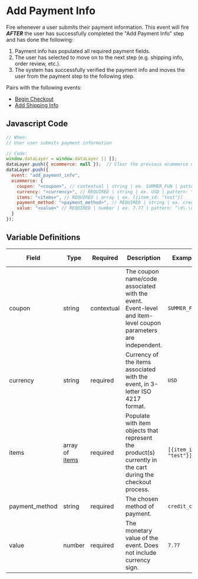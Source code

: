 # Add Payment Info

Fire whenever a user submits their payment information. This event will fire _**AFTER**_ the user has successfully completed the "Add Payment Info" step and has done the following:

1. Payment info has populated all required payment fields.
2. The user has selected to move on to the next step (e.g. shipping info, order review, etc.).
3. The system has successfully verified the payment info and moves the user from the payment step to the following step.

Pairs with the following events:
- [Begin Checkout](/../../events/ecommerce/begin_checkout.md)
- [Add Shipping Info](/events/ecommerce/add_shipping_info.md)

## Javascript Code

```js
// When:
// User user submits payment information

// Code:
window.dataLayer = window.dataLayer || [];
dataLayer.push({ ecommerce: null });  // Clear the previous ecommerce object.
dataLayer.push({
  event: "add_payment_info",
  ecommerce: {
    coupon: "<coupon>", // contextual | string | ex. SUMMER_FUN | pattern: ^[A-Za-z0-9_]+$
    currency: "<currency>", // REQUIRED | string | ex. USD | pattern: ^[A-Z]{3}$ | min. 3, max. 3
    items: "<items>", // REQUIRED | array | ex. [{item_id: "test"}]	
    payment_method: "<payment_method>", // REQUIRED | string | ex. credit_card | pattern: ^[a-z_]+$
    value: "<value>" // REQUIRED | number | ex. 7.77 | pattern: ^\d\.\d\d$ | min. 0.00
  }
});
```

## Variable Definitions

|Field|Type|Required|Description|Example|Pattern|Minimum Length|Maximum Length|Minimum
| --- | --- | --- | --- | --- | --- | --- | --- | --- |
|coupon|string|contextual|The coupon name/code associated with the event. Event-level and item-level coupon parameters are independent.|`SUMMER_FUN`|||`100`|
|currency|string|required|Currency of the items associated with the event, in 3-letter ISO 4217 format.|`USD`|`^[A-Z]{3}$`|`3`|`3`|
|items|array of [items](../../schemas/item.md)|required|Populate with item objects that represent the product(s) currently in the cart during the checkout process.|`[{item_id: "test"}]`|
|payment_method|string|required|The chosen method of payment.|`credit_card`|||`100`|
|value|number|required|The monetary value of the event. Does not include currency sign.|`7.77`|`^\d\.\d\d$`||`100`|`0.00`|
